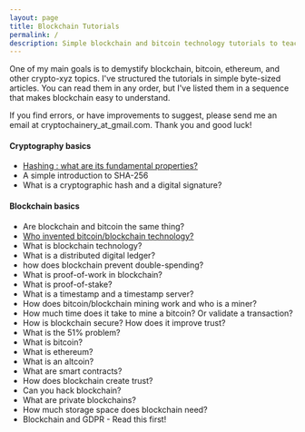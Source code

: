 ```yaml
---
layout: page
title: Blockchain Tutorials
permalink: /
description: Simple blockchain and bitcoin technology tutorials to teach you how bitcoin, ethereum, and blockchain work and how you can use them in your business.
---
```


One of my main goals is to demystify blockchain, bitcoin, ethereum, and other crypto-xyz topics. I've structured the tutorials in simple byte-sized articles. You can read them in any order, but I've listed them in a sequence that makes blockchain easy to understand. 

If you find errors, or have improvements to suggest, please send me an email at cryptochainery_at_gmail.com. Thank you and good luck!

#### **Cryptography basics**
* [Hashing : what are its fundamental properties?](https://cryptochainery.github.io/what-is-hashing-cryptography-used-in-bitcoin-blockchain/)
* A simple introduction to SHA-256
* What is a cryptographic hash and a digital signature?

#### **Blockchain basics**
* Are blockchain and bitcoin the same thing?
* [Who invented bitcoin/blockchain technology?](https://cryptochainery.github.io/who-is-the-inventor-of-bitcoin-blockchain/)
* What is blockchain technology?
* What is a distributed digital ledger?
* how does blockchain prevent double-spending?
* What is proof-of-work in blockchain?
* What is proof-of-stake?
* What is a timestamp and a timestamp server?
* How does bitcoin/blockchain mining work and who is a miner?
* How much time does it take to mine a bitcoin? Or validate a transaction?
* How is blockchain secure? How does it improve trust?
* What is the 51% problem?
* What is bitcoin?
* What is ethereum?
* What is an altcoin?
* What are smart contracts?
* How does blockchain create trust?
* Can you hack blockchain?
* What are private blockchains?
* How much storage space does blockchain need?
* Blockchain and GDPR - Read this first!
